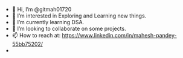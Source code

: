 - 👋 Hi, I’m @gitmah01720
- 👀 I’m interested in Exploring and Learning new things.
- 🌱 I’m currently learning DSA.
- 💞️ I’m looking to collaborate on some projects.
- 📫 How to reach at: https://www.linkedin.com/in/mahesh-pandey-55bb75202/
-  

<!---
gitmah01720/gitmah01720 is a ✨ special ✨ repository because its `README.md` (this file) appears on your GitHub profile.
You can click the Preview link to take a look at your changes.
--->
